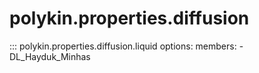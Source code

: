 # polykin.properties.diffusion

::: polykin.properties.diffusion.liquid
    options:
        members:
            - DL_Hayduk_Minhas
